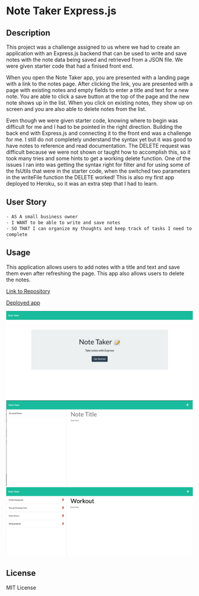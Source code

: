 # Note Taker Express.js

## Description
This project was a challenge assigned to us where we had to create an application with an Express.js backend that can be used to write and save notes with the note data being saved and retrieved from a JSON file. We were given starter code that had a finised front end.

When you open the Note Taker app, you are presented with a landing page with a link to the notes page. After clicking the link, you are presented with a page with existing notes and empty fields to enter a title and text for a new note. You are able to click a save button at the top of the page and the new note shows up in the list. When you click on existing notes, they show up on screen and you are also able to delete notes from the list.

Even though we were given starter code, knowing where to begin was difficult for me and I had to be pointed in the right direction. Building the back end with Express.js and connecting it to the front end was a challenge for me. I still do not completely understand the syntax yet but it was good to have notes to reference and read documentation. The DELETE request was difficult because we were not shown or taught how to accomplish this, so it took many tries and some hints to get a working delete function. One of the issues I ran into was getting the syntax right for filter and for using some of the fsUtils that were in the starter code, when the switched two parameters in the writeFile function the DELETE worked! This is also my first app deployed to Heroku, so it was an extra step that I had to learn.

## User Story
```
- AS A small business owner
- I WANT to be able to write and save notes
- SO THAT I can organize my thoughts and keep track of tasks I need to complete
```

## Usage
This application allows users to add notes with a title and text and save them even after refreshing the page. This app also allows users to delete the notes.

[Link to Repository](https://github.com/crzn24/note-taker-expressjs.git)
<!-- link to heroku -->
[Deployed app]()

![Screenshot of landing page](./assets/images/notetakerlanding.png)
![Screenshot blank notes page](./assets/images/notetakerblank.png)
![Screenshot of notes page](./assets/images/notetakerexamples.png)

<!-- ## Credits
* []() -->


## License

MIT License











